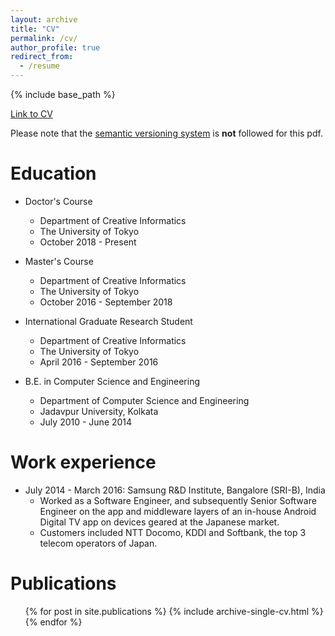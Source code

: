 ```yaml
---
layout: archive
title: "CV"
permalink: /cv/
author_profile: true
redirect_from:
  - /resume
---
```


{% include base_path %}

[Link to CV](CV_Sabyasachi_v20.pdf)

Please note that the [semantic versioning system](http://semver.org/) is **not** followed for this pdf.

Education
======
* Doctor's Course
  * Department of Creative Informatics
  * The University of Tokyo
  * October 2018 - Present


* Master's Course
  * Department of Creative Informatics
  * The University of Tokyo
  * October 2016 - September 2018

* International Graduate Research Student
  * Department of Creative Informatics
  * The University of Tokyo
  * April 2016 - September 2016


* B.E. in Computer Science and Engineering
  * Department of Computer Science and Engineering
  * Jadavpur University, Kolkata
  * July 2010 - June 2014

Work experience
======
* July 2014 - March 2016: Samsung R&D Institute, Bangalore (SRI-B), India
  * Worked as a Software Engineer, and subsequently Senior Software Engineer on the app and middleware layers of an in-house Android Digital TV app on devices geared at the Japanese market.  
  * Customers included NTT Docomo, KDDI and Softbank, the top 3 telecom operators of Japan.
  
Publications
======
  <ul>{% for post in site.publications %}
    {% include archive-single-cv.html %}
  {% endfor %}</ul>